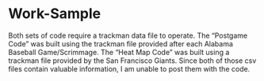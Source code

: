# Work-Sample

Both sets of code require a trackman data file to operate. The “Postgame Code” was built using the trackman file provided after each Alabama Baseball Game/Scrimmage. The “Heat Map Code” was built using a trackman file provided by the San Francisco Giants. Since both of those csv files contain valuable information, I am unable to post them with the code.
